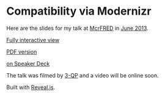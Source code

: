 # Compatibility via Modernizr

Here are the slides for my talk at [McrFRED](http://fredup.github.io/manchester/) in [June 2013](http://www.techhub.com/events/manchester-front-end-web-development-meetup-mcrfred-june-2013).

[Fully interactive view](http://stucox.github.io/mcrfred)

[PDF version](http://stucox.github.io/mcrfred/slides.pdf)

[on Speaker Deck](https://speakerdeck.com/stucox/compatibility-via-modernizr)

The talk was filmed by [3-QP](http://threequartersproductions.wordpress.com/) and a video will be online soon.

Built with [Reveal.js](http://lab.hakim.se/reveal-js/).
